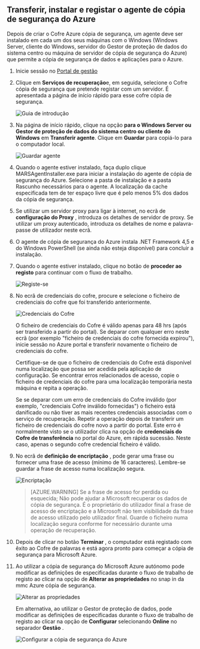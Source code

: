 ## <a name="download-install-and-register-the-azure-backup-agent"></a>Transferir, instalar e registar o agente de cópia de segurança do Azure

Depois de criar o Cofre Azure cópia de segurança, um agente deve ser instalado em cada um dos seus máquinas com o Windows (Windows Server, cliente do Windows, servidor do Gestor de proteção de dados do sistema centro ou máquina de servidor de cópia de segurança do Azure) que permite a cópia de segurança de dados e aplicações para o Azure.

1. Inicie sessão no [Portal de gestão](https://manage.windowsazure.com/)

2. Clique em **Serviços de recuperação**e, em seguida, selecione o Cofre cópia de segurança que pretende registar com um servidor. É apresentada a página de início rápido para esse cofre cópia de segurança.

    ![Guia de introdução](./media/backup-install-agent/quickstart.png)

3. Na página de início rápido, clique na opção **para o Windows Server ou Gestor de proteção de dados do sistema centro ou cliente do Windows** em **Transferir agente**. Clique em **Guardar** para copiá-lo para o computador local.

    ![Guardar agente](./media/backup-install-agent/agent.png)

4. Quando o agente estiver instalado, faça duplo clique MARSAgentInstaller.exe para iniciar a instalação do agente de cópia de segurança do Azure. Selecione a pasta de instalação e a pasta Rascunho necessários para o agente. A localização da cache especificada tem de ter espaço livre que é pelo menos 5% dos dados da cópia de segurança.

5.  Se utilizar um servidor proxy para ligar à internet, no ecrã de **configuração do Proxy** , introduza os detalhes de servidor de proxy. Se utilizar um proxy autenticado, introduza os detalhes de nome e palavra-passe de utilizador neste ecrã.

6.  O agente de cópia de segurança do Azure instala .NET Framework 4,5 e do Windows PowerShell (se ainda não esteja disponível) para concluir a instalação.

7.  Quando o agente estiver instalado, clique no botão de **proceder ao registo** para continuar com o fluxo de trabalho.

    ![Registe-se](./media/backup-install-agent/register.png)

8. No ecrã de credenciais do cofre, procure e selecione o ficheiro de credenciais do cofre que foi transferido anteriormente.

    ![Credenciais do Cofre](./media/backup-install-agent/vc.png)

    O ficheiro de credenciais do Cofre é válido apenas para 48 hrs (após ser transferido a partir do portal). Se deparar com qualquer erro neste ecrã (por exemplo "ficheiro de credenciais do cofre fornecida expirou"), inicie sessão no Azure portal e transferir novamente o ficheiro de credenciais do cofre.

    Certifique-se de que o ficheiro de credenciais do Cofre está disponível numa localização que possa ser acedida pela aplicação de configuração. Se encontrar erros relacionados de acesso, copie o ficheiro de credenciais do cofre para uma localização temporária nesta máquina e repita a operação.

    Se se deparar com um erro de credenciais do Cofre inválido (por exemplo, "credenciais Cofre inválido fornecidas") o ficheiro está danificado ou não tiver as mais recentes credenciais associadas com o serviço de recuperação. Repetir a operação depois de transferir um ficheiro de credenciais do cofre novo a partir do portal. Este erro é normalmente visto se o utilizador clica na opção de **credenciais do Cofre de transferência** no portal do Azure, em rápida sucessão. Neste caso, apenas o segundo cofre credencial ficheiro é válido.

9. No ecrã de **definição de encriptação** , pode gerar uma frase ou fornecer uma frase de acesso (mínimo de 16 caracteres). Lembre-se guardar a frase de acesso numa localização segura.

    ![Encriptação](./media/backup-install-agent/encryption.png)

    > [AZURE.WARNING] Se a frase de acesso for perdida ou esquecida; Não pode ajudar a Microsoft recuperar os dados de cópia de segurança. É o proprietário do utilizador final a frase de acesso de encriptação e a Microsoft não tem visibilidade da frase de acesso utilizado pelo utilizador final. Guarde o ficheiro numa localização segura conforme for necessário durante uma operação de recuperação.

10. Depois de clicar no botão **Terminar** , o computador está registado com êxito ao Cofre de palavras e está agora pronto para começar a cópia de segurança para Microsoft Azure.

11. Ao utilizar a cópia de segurança do Microsoft Azure autónomo pode modificar as definições de especificadas durante o fluxo de trabalho de registo ao clicar na opção de **Alterar as propriedades** no snap in da mmc Azure cópia de segurança.

    ![Alterar as propriedades](./media/backup-install-agent/change.png)

    Em alternativa, ao utilizar o Gestor de proteção de dados, pode modificar as definições de especificadas durante o fluxo de trabalho de registo ao clicar na opção de **Configurar** selecionando **Online** no separador **Gestão** .

    ![Configurar a cópia de segurança do Azure](./media/backup-install-agent/configure.png)
